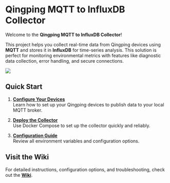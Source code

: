 # Qingping MQTT to InfluxDB Collector  

Welcome to the **Qingping MQTT to InfluxDB Collector**!  

This project helps you collect real-time data from Qingping devices using **MQTT** and stores it in **InfluxDB** for time-series analysis. This solution is perfect for monitoring environmental metrics with features like diagnostic data collection, error handling, and secure connections.  

![](https://labs.lux4rd0.com/wp-content/uploads/2024/11/qingping_air_quality_overview.png)

## **Quick Start**  

1. **[Configure Your Devices](https://github.com/lux4rd0/qingping-collector/wiki/Setup-Devices)**  
   Learn how to set up your Qingping devices to publish data to your local MQTT broker.

2. **[Deploy the Collector](https://github.com/lux4rd0/qingping-collector/wiki/Deployment)**  
   Use Docker Compose to set up the collector quickly and reliably.

3. **[Configuration Guide](https://github.com/lux4rd0/qingping-collector/wiki/Configuration)**  
   Review all environment variables and configuration options.

## **Visit the Wiki**  
For detailed instructions, configuration options, and troubleshooting, check out the **[Wiki](https://github.com/lux4rd0/qingping-collector/wiki)**.
